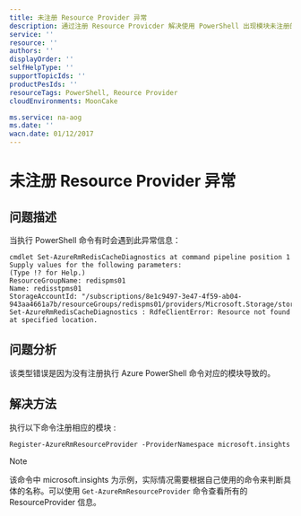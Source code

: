 ```yaml
---
title: 未注册 Resource Provider 异常
description: 通过注册 Resource Provicder 解决使用 PowerShell 出现模块未注册的异常
service: ''
resource: ''
authors: ''
displayOrder: ''
selfHelpType: ''
supportTopicIds: ''
productPesIds: ''
resourceTags: PowerShell, Reource Provider
cloudEnvironments: MoonCake

ms.service: na-aog
ms.date: ''
wacn.date: 01/12/2017
---
```


# 未注册 Resource Provider 异常
## **问题描述**

当执行 PowerShell 命令有时会遇到此异常信息：

```
cmdlet Set-AzureRmRedisCacheDiagnostics at command pipeline position 1
Supply values for the following parameters:
(Type !? for Help.)
ResourceGroupName: redispms01
Name: redisstpms01
StorageAccountId: "/subscriptions/8e1c9497-3e47-4f59-ab04-943aa4661a7b/resourceGroups/redispms01/providers/Microsoft.Storage/storageAccounts/redis01storagearm"
Set-AzureRmRedisCacheDiagnostics : RdfeClientError: Resource not found at specified location.
```

## **问题分析**

该类型错误是因为没有注册执行 Azure PowerShell 命令对应的模块导致的。

## **解决方法**

执行以下命令注册相应的模块 : 

```
Register-AzureRmResourceProvider -ProviderNamespace microsoft.insights
```

>[!NOTE]
> 该命令中 microsoft.insights 为示例，实际情况需要根据自己使用的命令来判断具体的名称。可以使用 `Get-AzureRmResourceProvider` 命令查看所有的 ResourceProvider 信息。